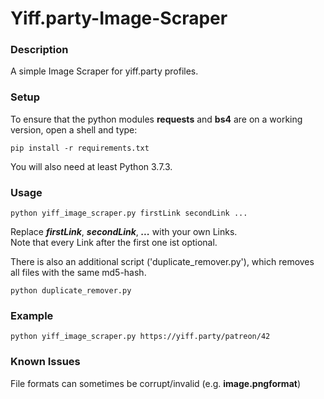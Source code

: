 # Yiff.party-Image-Scraper
### Description

A simple Image Scraper for yiff.party profiles.

### Setup

To ensure that the python modules <b>requests</b> and <b>bs4</b> are on a working version, open a shell and type:<br>
```
pip install -r requirements.txt
```
You will also need at least Python 3.7.3.

### Usage
```
python yiff_image_scraper.py firstLink secondLink ...
```
Replace <b><i>firstLink</i></b>, <b><i>secondLink</i></b>, <b><i>...</b></i> with your own Links.<br>
Note that every Link after the first one ist optional.

There is also an additional script ('duplicate_remover.py'), which removes all files with the same md5-hash.
```
python duplicate_remover.py
```

### Example
```
python yiff_image_scraper.py https://yiff.party/patreon/42
```
### Known Issues
File formats can sometimes be corrupt/invalid (e.g. <b>image.pngformat</b>)<br>
